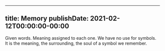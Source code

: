 
---
title: Memory
publishDate: 2021-02-12T00:00:00-00:00
---

 Given words. Meaning assigned to each one. We have no use for symbols. It is the meaning, the surrounding, the soul of a symbol we remember.
